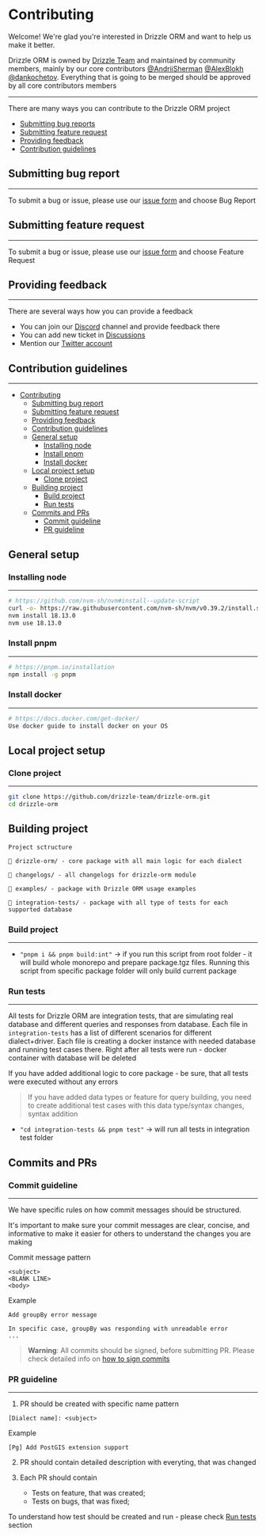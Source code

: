 # Contributing

Welcome! We're glad you're interested in Drizzle ORM and want to help us make it better.

Drizzle ORM is owned by [Drizzle Team](https://drizzle.team) and maintained by community members, mainly by our core contributors [@AndriiSherman](https://github.com/AndriiSherman) [@AlexBlokh](https://github.com/AlexBlokh) [@dankochetov](https://github.com/dankochetov). Everything that is going to be merged should be approved by all core contributors members

---

There are many ways you can contribute to the Drizzle ORM project

- [Submitting bug reports](#bugreport)
- [Submitting feature request](#featurerequest)
- [Providing feedback](#feedback)
- [Contribution guidelines](#contributing)

## <a name="bugreport"></a> Submitting bug report

---

To submit a bug or issue, please use our [issue form](https://github.com/drizzle-team/drizzle-orm/issues/new/choose) and choose Bug Report

## <a name="featurerequest"></a> Submitting feature request

---

To submit a bug or issue, please use our [issue form](https://github.com/drizzle-team/drizzle-orm/issues/new/choose) and choose Feature Request

## <a name="feedback"></a> Providing feedback

---

There are several ways how you can provide a feedback

- You can join our [Discord](https://discord.gg/42E9GSFg) channel and provide feedback there
- You can add new ticket in [Discussions](https://github.com/drizzle-team/drizzle-orm/discussions)
- Mention our [Twitter account](https://twitter.com/DrizzleOrm)

## <a name="contributing"></a> Contribution guidelines

---

- [Contributing](#contributing)
  - [Submitting bug report](#-submitting-bug-report)
  - [Submitting feature request](#-submitting-feature-request)
  - [Providing feedback](#-providing-feedback)
  - [Contribution guidelines](#-contribution-guidelines)
  - [General setup](#-general-setup)
    - [Installing node](#-installing-node)
    - [Install pnpm](#-install-pnpm)
    - [Install docker](#-install-docker)
  - [Local project setup](#-local-project-setup)
    - [Clone project](#-clone-project)
  - [Building project](#-building-project)
    - [Build project](#-build-project)
    - [Run tests](#-run-tests)
  - [Commits and PRs](#-commits-and-prs)
    - [Commit guideline](#-commit-guideline)
    - [PR guideline](#-pr-guideline)

## <a name="general-setup"></a> General setup

### <a name="installing-node"></a> Installing node

---

```bash
# https://github.com/nvm-sh/nvm#install--update-script
curl -o- https://raw.githubusercontent.com/nvm-sh/nvm/v0.39.2/install.sh | bash
nvm install 18.13.0
nvm use 18.13.0
```

### <a name="installing-pnpm"></a> Install pnpm

---

```bash
# https://pnpm.io/installation
npm install -g pnpm
```

### <a name="installing-docker"></a> Install docker

---

```bash
# https://docs.docker.com/get-docker/
Use docker guide to install docker on your OS
```

## <a name="local-project-setup"></a> Local project setup

### <a name="clone-project"></a> Clone project

---

```bash
git clone https://github.com/drizzle-team/drizzle-orm.git
cd drizzle-orm
```

## <a name="building-project"></a> Building project

```
Project sctructure

📂 drizzle-orm/ - core package with all main logic for each dialect

📂 changelogs/ - all changelogs for drizzle-orm module

📂 examples/ - package with Drizzle ORM usage examples

📂 integration-tests/ - package with all type of tests for each supported database
```

### <a name="build-project"></a> Build project

---

- `"pnpm i && pnpm build:int"` -> if you run this script from root folder - it will build whole monorepo and prepare package.tgz files. Running this script from specific package folder will only build current package

### <a name="run-tests"></a> Run tests

---
All tests for Drizzle ORM are integration tests, that are simulating real database and different queries and responses from database. Each file in `integration-tests` has a list of different scenarios for different dialect+driver. Each file is creating a docker instance with needed database and running test cases there. Right after all tests were run - docker container with database will be deleted

If you have added additional logic to core package - be sure, that all tests were executed without any errors

> If you have added data types or feature for query building, you need to create additional test cases with this data type/syntax changes, syntax addition

- `"cd integration-tests && pnpm test"` -> will run all tests in integration test folder

## <a name="commits-pr"></a> Commits and PRs

### <a name="commit-guideline"></a> Commit guideline

---

We have specific rules on how commit messages should be structured.

It's important to make sure your commit messages are clear, concise, and informative to make it easier for others to understand the changes you are making

Commit message pattern

```
<subject>
<BLANK LINE>
<body>
```

Example

```
Add groupBy error message

In specific case, groupBy was responding with unreadable error
...
```

> **Warning**:
> All commits should be signed, before submitting PR. Please check detailed info on [how to sign commits](https://docs.github.com/en/authentication/managing-commit-signature-verification/about-commit-signature-verification)

### <a name="pr-guideline"></a> PR guideline

---

1. PR should be created with specific name pattern

```
[Dialect name]: <subject>
```

Example

```
[Pg] Add PostGIS extension support
```

2. PR should contain detailed description with everyting, that was changed

3. Each PR should contain
    - Tests on feature, that was created;
    - Tests on bugs, that was fixed;

To understand how test should be created and run - please check [Run tests](#-run-tests) section
